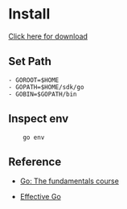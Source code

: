 # Install

[Click here for download](https://go.dev/)

## Set Path
```
- GOROOT=$HOME
- GOPATH=$HOME/sdk/go
- GOBIN=$GOPATH/bin
```


## Inspect env
```
    go env
```

## Reference
- [Go: The fundamentals course](https://www.skooldio.com/courses/go-the-fundamentals)

- [Effective Go](https://go.dev/doc/effective_go)



